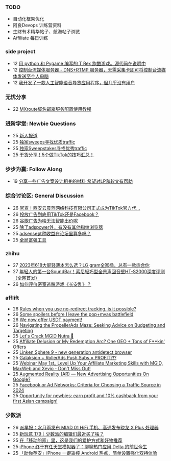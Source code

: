 ### TODO
-  自动化框架优化
-  阿良Devops 训练营资料
-  生财有术精华帖子、航海帖子浏览
-  Affiliate 每日训练

### side project
<!-- sideproject:START -->
-  12 [用 python 和 Pygame 编写的 T Rex 跑酷游戏。源代码在说明中](https://www.youtube.com/watch?v=pZySIXSelCA)
-  12 [控制台流媒体服务器 - DNS+RTMP 服务器，无需采集卡即可将控制台流媒体发送至个人电脑](https://github.com/Aioros/console-streaming-server)
-  12 [我开发了一款人工智能语音导览应用程序，但几乎没有用户](https://www.reddit.com/r/SideProject/comments/18gpp0e/ive_built_an_ai_audio_tour_app_but_have_almost_no/)<!-- sideproject:END -->


### 无忧分享
<!-- ruyo:START -->
-  22 [MXroute域名邮箱服务配置使用教程](https://51.ruyo.net/18648.html)<!-- ruyo:END -->

### 进阶学堂: Newbie Questions
<!-- advertcn1:START -->
-  25 [新人报道](https://www.advertcn.com/thread-114821-1-1.html)
-  25 [独家sweeps寻找优质traffic](https://www.advertcn.com/thread-114813-1-1.html)
-  25 [独家Sweepstakes寻找优秀traffic](https://www.advertcn.com/thread-114812-1-1.html)
-  25 [干货分享！5个做TikTok的技巧汇总！](https://www.advertcn.com/thread-114810-1-1.html)<!-- advertcn1:END -->

### 步步为赢: Follow Along
<!-- advertcn2:START -->
-  19 [分享一些广告文案设计相关的材料 希望对LP和软文有帮助](https://www.advertcn.com/thread-114753-1-1.html)<!-- advertcn2:END -->

### 综合讨论区: General Discussion
<!-- advertcn3:START -->
-  26 [官宣！西安云晨蓝网络科技有限公司正式成为TikTok官方代...](https://www.advertcn.com/thread-114825-1-1.html)
-  26 [投放广告到底用TikTok还是Facebook？](https://www.advertcn.com/thread-114824-1-1.html)
-  26 [谷歌广告为啥无法智能出价呢](https://www.advertcn.com/thread-114822-1-1.html)
-  25 [除了adspower外，有没有其他指纹浏览器](https://www.advertcn.com/thread-114820-1-1.html)
-  25 [adsense这种收益在论坛里算多吗？](https://www.advertcn.com/thread-114815-1-1.html)
-  25 [全局富强工具](https://www.advertcn.com/thread-114809-1-1.html)<!-- advertcn3:END -->


### zhihu
<!-- zhihu:START -->
-  27 [2023年618大屏轻薄本怎么选？LG gram全家桶，总有一款适合你](http://zhuanlan.zhihu.com/p/632641888?utm_campaign=rss&utm_medium=rss&utm_source=rss&utm_content=title)
-  27 [年轻人的第一台SoundBar！索尼轻巧型全景声回音壁HT-S2000深度评测（全网首发）](http://zhuanlan.zhihu.com/p/630990296?utm_campaign=rss&utm_medium=rss&utm_source=rss&utm_content=title)
-  26 [如何评价密室逃脱游戏《长安乱》？](http://www.zhihu.com/question/563950552/answer/3045961312?utm_campaign=rss&utm_medium=rss&utm_source=rss&utm_content=title)<!-- zhihu:END -->

### afflift
<!-- afflift:START -->
-  26 [Rules when you use no-redirect tracking, is it possible?](https://afflift.com/f/threads/rules-when-you-use-no-redirect-tracking-is-it-possible.13037/)
-  26 [Some spoilers before I leave the pop+mvas battlefield](https://afflift.com/f/threads/some-spoilers-before-i-leave-the-pop-mvas-battlefield.12992/)
-  26 [We now offer USDT payment!](https://afflift.com/f/threads/we-now-offer-usdt-payment.13038/)
-  26 [Navigating the PropellerAds Maze: Seeking Advice on Budgeting and Targeting](https://afflift.com/f/threads/navigating-the-propellerads-maze-seeking-advice-on-budgeting-and-targeting.13041/)
-  25 [Let&#39;s Crack MGID Nutra 🚀](https://afflift.com/f/threads/lets-crack-mgid-nutra-%F0%9F%9A%80.12967/)
-  25 [Affiliate Delusion or My Redemption Arc? One GEO + Tons of F**kin&#39; Offers](https://afflift.com/f/threads/affiliate-delusion-or-my-redemption-arc-one-geo-tons-of-f-kin-offers.13035/)
-  25 [Linken Sphere 9 - new generation antidetect browser](https://afflift.com/f/threads/linken-sphere-9-new-generation-antidetect-browser.12681/)
-  25 [Galaksion + RollerAds Push Subs = PROFIT?!?](https://afflift.com/f/threads/galaksion-rollerads-push-subs-profit.13030/)
-  25 [Webinar May 1st_ Level Up Your Affiliate Marketing Skills with MGID, MaxWeb and Xevio - Don&#39;t Miss Out!](https://afflift.com/f/threads/webinar-may-1st_-level-up-your-affiliate-marketing-skills-with-mgid-maxweb-and-xevio-dont-miss-out.12980/)
-  25 [Augmented Reality &lpar;AR&rpar; — New Advertising Opportunities On Google?](https://afflift.com/f/threads/augmented-reality-ar-%E2%80%94-new-advertising-opportunities-on-google.13029/)
-  25 [Facebook or Ad Networks: Criteria for Choosing a Traffic Source in 2024](https://afflift.com/f/threads/facebook-or-ad-networks-criteria-for-choosing-a-traffic-source-in-2024.13039/)
-  25 [Opportunity for newbies: earn profit and 10% cashback from your first Asian campaign!](https://afflift.com/f/threads/opportunity-for-newbies-earn-profit-and-10-cashback-from-your-first-asian-campaign.13036/)<!-- afflift:END -->

### 少数派
<!-- sspai:START -->
-  26 [派早报：水月雨发布 MIAD 01 HiFi 手机、高通发布骁龙 X Plus 处理器](https://sspai.com/post/88364)
-  25 [新玩意 179｜少数派的编辑们最近买了啥？](https://sspai.com/post/88350)
-  25 [在「移动的家」里，这是我们的爱护方式和好物推荐](https://sspai.com/post/88348)
-  25 [iPhone 终于有任天堂模拟器了：聊聊热门应用 Delta 的前世今生](https://sspai.com/post/88299)
-  25 [「助你苹安」iPhone 一键遥控 Android 热点，简单设置强化双持体验](https://sspai.com/post/88334)<!-- sspai:END -->
